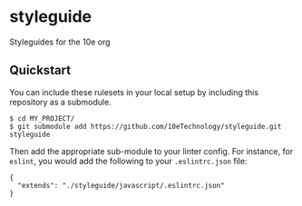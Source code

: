 # styleguide

Styleguides for the 10e org

## Quickstart

You can include these rulesets in your local setup by including this repository
as a submodule.

```
$ cd MY_PROJECT/
$ git submodule add https://github.com/10eTechnology/styleguide.git styleguide
```

Then add the appropriate sub-module to your linter config.  For instance, for
`eslint`, you would add the following to your `.eslintrc.json` file:

```
{
  "extends": "./styleguide/javascript/.eslintrc.json"
}
```
